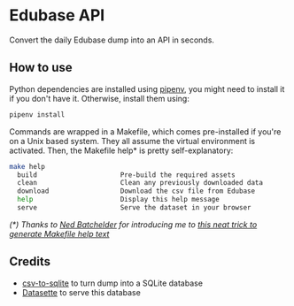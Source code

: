 # Edubase API

Convert the daily Edubase dump into an API in seconds.

## How to use

Python dependencies are installed using [pipenv](https://docs.pipenv.org/),
you might need to install it if you don't have it. Otherwise, install them
using:

```bash
pipenv install
```

Commands are wrapped in a Makefile, which comes pre-installed if you're on
a Unix based system. They all assume the virtual environment is activated.
Then, the Makefile help* is pretty self-explanatory:

```bash
make help
  build                     Pre-build the required assets
  clean                     Clean any previously downloaded data
  download                  Download the csv file from Edubase
  help                      Display this help message
  serve                     Serve the dataset in your browser
```

_(*) Thanks to [Ned Batchelder](https://nedbatchelder.com/) for introducing me 
to [this neat trick to generate Makefile help text](https://nedbatchelder.com//blog/201804/makefile_help_target.html)_

## Credits

- [csv-to-sqlite](https://github.com/simonw/csvs-to-sqlite) to turn dump into a SQLite database
- [Datasette](https://github.com/simonw/datasette) to serve this database

